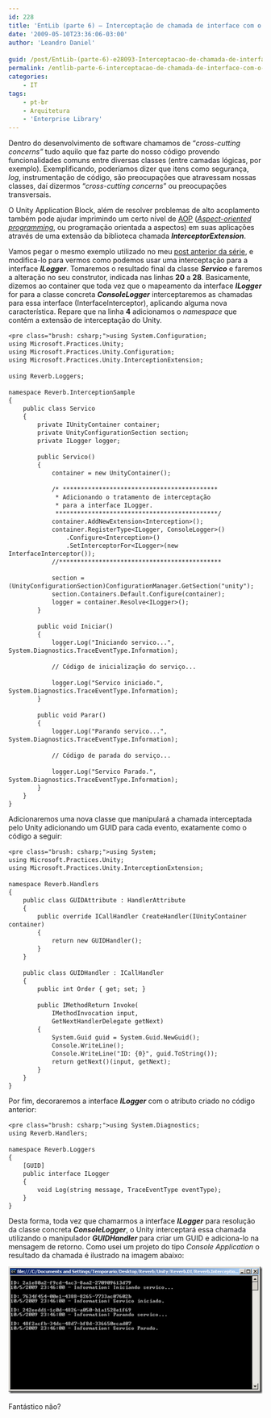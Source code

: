 ```yaml
---
id: 228
title: 'EntLib (parte 6) – Interceptação de chamada de interface com o Unity'
date: '2009-05-10T23:36:06-03:00'
author: 'Leandro Daniel'

guid: /post/EntLib-(parte-6)-e28093-Interceptacao-de-chamada-de-interface-com-o-Unity.aspx
permalink: /entlib-parte-6-interceptacao-de-chamada-de-interface-com-o-unity/
categories:
    - IT
tags:
    - pt-br
    - Arquitetura
    - 'Enterprise Library'
---
```


Dentro do desenvolvimento de software chamamos de “*cross-cutting* *concerns”* tudo aquilo que faz parte do nosso código provendo funcionalidades comuns entre diversas classes (entre camadas lógicas, por exemplo). Exemplificando, poderíamos dizer que itens como segurança, *log*, instrumentação de código, são preocupações que atravessam nossas classes, daí dizermos “*cross-cutting concerns*” ou preocupações transversais.

O Unity Application Block, além de resolver problemas de alto acoplamento também pode ajudar imprimindo um certo nível de [AOP](http://pt.wikipedia.org/wiki/Programa%C3%A7%C3%A3o_orientada_a_aspecto) (*[Aspect-oriented programming](http://pt.wikipedia.org/wiki/Programa%C3%A7%C3%A3o_orientada_a_aspecto)*, ou programação orientada a aspectos) em suas aplicações através de uma extensão da biblioteca chamada ***InterceptorExtension***.

Vamos pegar o mesmo exemplo utilizado no meu [post anterior da série](/EntLib-(parte-5)-e28093-Unity-Application-Block), e modifica-lo para vermos como podemos usar uma interceptação para a interface ***ILogger***. Tomaremos o resultado final da classe ***Servico*** e faremos a alteração no seu construtor, indicada nas linhas **20** a **28**. Basicamente, dizemos ao container que toda vez que o mapeamento da interface ***ILogger*** for para a classe concreta ***ConsoleLogger*** interceptaremos as chamadas para essa interface (InterfaceInterceptor), aplicando alguma nova característica. Repare que na linha **4** adicionamos o *namespace* que contém a extensão de interceptação do Unity.

```
<pre class="brush: csharp;">using System.Configuration;
using Microsoft.Practices.Unity;
using Microsoft.Practices.Unity.Configuration;
using Microsoft.Practices.Unity.InterceptionExtension;

using Reverb.Loggers;

namespace Reverb.InterceptionSample
{
    public class Servico
    {
        private IUnityContainer container;
        private UnityConfigurationSection section;
        private ILogger logger;

        public Servico()
        {
            container = new UnityContainer();
            
            /* *******************************************
             * Adicionando o tratamento de interceptação
             * para a interface ILogger.
             *********************************************/
            container.AddNewExtension<Interception>();
            container.RegisterType<ILogger, ConsoleLogger>()
                .Configure<Interception>()
                .SetInterceptorFor<ILogger>(new InterfaceInterceptor());
            //*********************************************

            section = (UnityConfigurationSection)ConfigurationManager.GetSection("unity");
            section.Containers.Default.Configure(container);
            logger = container.Resolve<ILogger>();
        }

        public void Iniciar()
        {   
            logger.Log("Iniciando servico...", System.Diagnostics.TraceEventType.Information);

            // Código de inicialização do serviço...

            logger.Log("Servico iniciado.", System.Diagnostics.TraceEventType.Information);
        }

        public void Parar()
        {
            logger.Log("Parando servico...", System.Diagnostics.TraceEventType.Information);

            // Código de parada do serviço...

            logger.Log("Servico Parado.", System.Diagnostics.TraceEventType.Information);
        }
    }
}
```

Adicionaremos uma nova classe que manipulará a chamada interceptada pelo Unity adicionando um GUID para cada evento, exatamente como o código a seguir:

```
<pre class="brush: csharp;">using System;
using Microsoft.Practices.Unity;
using Microsoft.Practices.Unity.InterceptionExtension;

namespace Reverb.Handlers
{
    public class GUIDAttribute : HandlerAttribute
    {
        public override ICallHandler CreateHandler(IUnityContainer container)
        {
            return new GUIDHandler();
        }
    }

    public class GUIDHandler : ICallHandler
    {
        public int Order { get; set; }

        public IMethodReturn Invoke(
            IMethodInvocation input, 
            GetNextHandlerDelegate getNext)
        {
            System.Guid guid = System.Guid.NewGuid();
            Console.WriteLine();
            Console.WriteLine("ID: {0}", guid.ToString());
            return getNext()(input, getNext);
        }
    }
}
```

Por fim, decoraremos a interface ***ILogger*** com o atributo criado no código anterior:

```
<pre class="brush: csharp;">using System.Diagnostics;
using Reverb.Handlers;

namespace Reverb.Loggers
{
    [GUID]
    public interface ILogger
    {
        void Log(string message, TraceEventType eventType);
    }
}
```

Desta forma, toda vez que chamarmos a interface ***ILogger*** para resolução da classe concreta ***ConsoleLogger***, o Unity interceptará essa chamada utilizando o manipulador ***GUIDHandler*** para criar um GUID e adiciona-lo na mensagem de retorno. Como usei um projeto do tipo *Console Application* o resultado da chamada é ilustrado na imagem abaixo:

[![ConsoleInterception](/assets/pics/WindowsLiveWriter/EntLibparte6Interceptaodechamadademtodos/4C2506A9/ConsoleInterception_thumb.png "ConsoleInterception")](/assets/pics/WindowsLiveWriter/EntLibparte6Interceptaodechamadademtodos/161DF6EB/ConsoleInterception.png)

Fantástico não?
